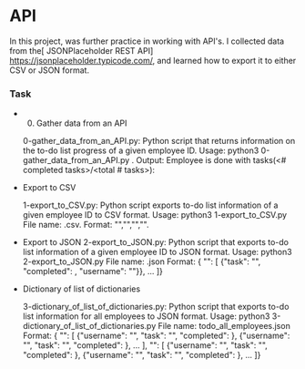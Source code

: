 # API

In this project, was further practice in working with API's. I collected data from the[ JSONPlaceholder REST API] <https://jsonplaceholder.typicode.com/>, and learned how to export it to either CSV or JSON format.


### Task
* 0. Gather data from an API



    0-gather_data_from_an_API.py: Python script that returns information on the to-do list progress of a given employee ID.
    Usage: python3 0-gather_data_from_an_API.py <employee ID>.
    Output: Employee <employee name> is done with tasks(<# completed tasks>/<total # tasks>):

* Export to CSV

    1-export_to_CSV.py: Python script exports to-do list information of a given employee ID to CSV format.
    Usage: python3 1-export_to_CSV.py <employee ID>
    File name: <user id>.csv.
    Format: "<user id>","<username>","<task completed status>","<task title>".

*  Export to JSON
    2-export_to_JSON.py: Python script that exports to-do list information of a given employee ID to JSON format.
    Usage: python3 2-export_to_JSON.py <employee ID>
    File name: <user id>.json
    Format: { "<user id>": [ {"task": "<task title>", "completed": <task completed status>, "username": "<username>"}}, ... ]}
* Dictionary of list of dictionaries

    3-dictionary_of_list_of_dictionaries.py: Python script that exports to-do list information for all employees to JSON format.
    Usage: python3 3-dictionary_of_list_of_dictionaries.py
    File name: todo_all_employees.json
    Format: { "<user id>": [ {"username": "<username>", "task": "<task title>", "completed": <task completed status>}, {"username": "<username>", "task": "<task title>", "completed": <task completed status>}, ... ], "<user id>": [ {"username": "<username>", "task": "<task title>", "completed": <task completed status>}, {"username": "<username>", "task": "<task title>", "completed": <task completed status>}, ... ]}



